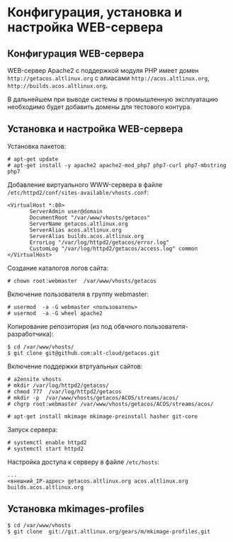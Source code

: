 # Конфигурация, установка и настройка WEB-сервера

## Конфигурация WEB-сервера

WEB-сервер Apache2 с поддержкой модуля PHP имеет домен
`http://getacos.altlinux.org` с алиасами `http://acos.altlinux.org`, `http://builds.acos.altlinux.org`.

В дальнейшем при выводе системы в промышленную эксплуатацию необходимо будет добавить домены для тестового контура.

## Установка и настройка WEB-сервера

Установка пакетов:
```
# apt-get update
# apt-get install -y apache2 apache2-mod_php7 php7-curl php7-mbstring php7
```

Добавление виртуального WWW-сервера в файле `/etc/httpd2/conf/sites-available/vhosts.conf`:
```
<VirtualHost *:80>
       ServerAdmin user@domain     
       DocumentRoot "/var/www/vhosts/getacos"
       ServerName getacos.altlinux.org
       ServerAlias acos.altlinux.org 
       ServerAlias builds.acos.altlinux.org
       ErrorLog "/var/log/httpd2/getacos/error.log"
       CustomLog "/var/log/httpd2/getacos/access.log" common
</VirtualHost>
```

Создание каталогов логов сайта:
```
# chown root:webmaster  /var/www/vhosts/getacos
```

Включение пользователя в группу webmaster:
```
# usermod  -a -G webmaster <пользователь>
# usermod  -a -G wheel apache2
```

Копирование репозитория (из под обвчного пользователя-разработчика):
```
$ cd /var/www/vhosts/
$ git clone git@github.com:alt-cloud/getacos.git
```

Включение поддержки втртуальных сайтов:
```
# a2ensite vhosts
# mkdir /var/log/httpd2/getacos/
# chmod 777  /var/log/httpd2/getacos
# mkdir -p  /var/www/vhosts/getacos/ACOS/streams/acos/
# chgrp root:webmaster /var/www/vhosts/getacos/ACOS/streams/acos/

# apt-get install mkimage mkimage-preinstall hasher git-core

```



Запуск сервера:
```
# systemctl enable httpd2
# systemctl start httpd2
```

Настройка доступа к серверу в файле `/etc/hosts`:
```
...
<внешний_IP-адрес> getacos.altlinux.org acos.altlinux.org builds.acos.altlinux.org
```

## Установка  mkimages-profiles

```
$ cd /var/www/vhosts
$ git clone  git://git.altlinux.org/gears/m/mkimage-profiles.git
```
